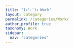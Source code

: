 ```yaml
---
title: "(ง'-')ง Work"
layout: category
permalink: /categories/Work/
author_profile: true
taxonomy: Work
sidebar:
  nav: "categories"
---
```

